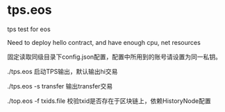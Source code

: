 # tps.eos
tps test for eos


Need to deploy hello contract, and have enough cpu, net resources

固定读取同级目录下config.json配置，配置中所用到的账号请设置为同一私钥。

./tps.eos 启动TPS输出，默认输出hi交易

./tps.eos -s transfer 输出transfer交易

./top.eos -f txids.file  校验txid是否存在于区块链上，依赖HistoryNode配置